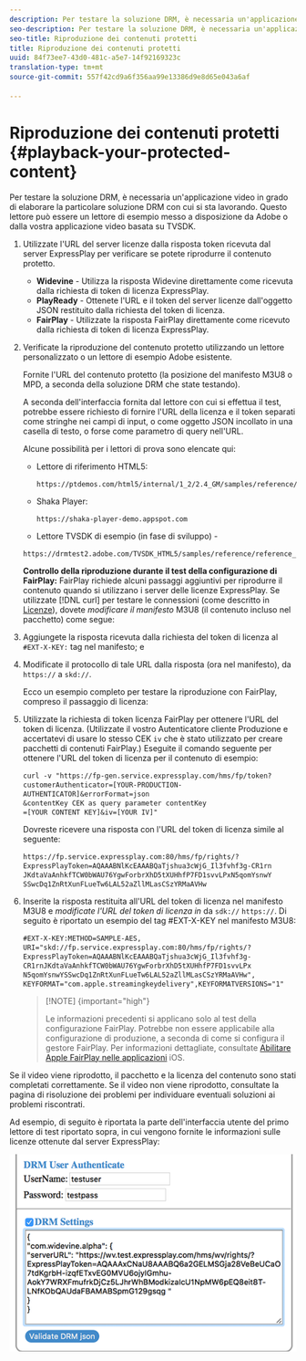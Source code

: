 ```yaml
---
description: Per testare la soluzione DRM, è necessaria un'applicazione video in grado di elaborare la particolare soluzione DRM con cui si sta lavorando. Questo lettore può essere un lettore di esempio messo a disposizione da Adobe o dalla vostra applicazione video basata su TVSDK.
seo-description: Per testare la soluzione DRM, è necessaria un'applicazione video in grado di elaborare la particolare soluzione DRM con cui si sta lavorando. Questo lettore può essere un lettore di esempio messo a disposizione da Adobe o dalla vostra applicazione video basata su TVSDK.
seo-title: Riproduzione dei contenuti protetti
title: Riproduzione dei contenuti protetti
uuid: 84f73ee7-43d0-481c-a5e7-14f92169323c
translation-type: tm+mt
source-git-commit: 557f42cd9a6f356aa99e13386d9e8d65e043a6af

---
```



# Riproduzione dei contenuti protetti {#playback-your-protected-content}

Per testare la soluzione DRM, è necessaria un&#39;applicazione video in grado di elaborare la particolare soluzione DRM con cui si sta lavorando. Questo lettore può essere un lettore di esempio messo a disposizione da Adobe o dalla vostra applicazione video basata su TVSDK.

1. Utilizzate l&#39;URL del server licenze dalla risposta token ricevuta dal server ExpressPlay per verificare se potete riprodurre il contenuto protetto.

   * **Widevine** - Utilizza la risposta Widevine direttamente come ricevuta dalla richiesta di token di licenza ExpressPlay.
   * **PlayReady** - Ottenete l&#39;URL e il token del server licenze dall&#39;oggetto JSON restituito dalla richiesta del token di licenza.
   * **FairPlay** - Utilizzate la risposta FairPlay direttamente come ricevuto dalla richiesta di token di licenza ExpressPlay.

1. Verificate la riproduzione del contenuto protetto utilizzando un lettore personalizzato o un lettore di esempio Adobe esistente.

   Fornite l&#39;URL del contenuto protetto (la posizione del manifesto M3U8 o MPD, a seconda della soluzione DRM che state testando).

   A seconda dell&#39;interfaccia fornita dal lettore con cui si effettua il test, potrebbe essere richiesto di fornire l&#39;URL della licenza e il token separati come stringhe nei campi di input, o come oggetto JSON incollato in una casella di testo, o forse come parametro di query nell&#39;URL.

   Alcune possibilità per i lettori di prova sono elencate qui:

   * Lettore di riferimento HTML5:

      ```
      https://ptdemos.com/html5/internal/1_2/2.4_GM/samples/reference/reference_player.html
      ```

   * Shaka Player:

      ```
      https://shaka-player-demo.appspot.com
      ```

   * Lettore TVSDK di esempio (in fase di sviluppo) -

   ```
   https://drmtest2.adobe.com/TVSDK_HTML5/samples/reference/reference_player.html
   ```

   **Controllo della riproduzione durante il test della configurazione di FairPlay:** FairPlay richiede alcuni passaggi aggiuntivi per riprodurre il contenuto quando si utilizzano i server delle licenze ExpressPlay. Se utilizzate [!DNL curl] per testare le connessioni (come descritto in [Licenze](../../multi-drm-workflows/quick-start/handle-the-licensing.md)), dovete *modificare il manifesto* M3U8 (il contenuto incluso nel pacchetto) come segue:

1. Aggiungete la risposta ricevuta dalla richiesta del token di licenza al `#EXT-X-KEY:` tag nel manifesto; e
1. Modificate il protocollo di tale URL dalla risposta (ora nel manifesto), da `https://` a `skd://`.

   Ecco un esempio completo per testare la riproduzione con FairPlay, compreso il passaggio di licenza:

1. Utilizzate la richiesta di token licenza FairPlay per ottenere l&#39;URL del token di licenza. (Utilizzate il vostro Autenticatore cliente Produzione e accertatevi di usare lo stesso CEK `iv` che è stato utilizzato per creare pacchetti di contenuti FairPlay.) Eseguite il comando seguente per ottenere l&#39;URL del token di licenza per il contenuto di esempio:

   ```
   curl -v "https://fp-gen.service.expressplay.com/hms/fp/token? 
   customerAuthenticator=[YOUR-PRODUCTION-AUTHENTICATOR]&errorFormat=json 
   &contentKey CEK as query parameter contentKey 
   =[YOUR CONTENT KEY]&iv=[YOUR IV]"
   ```

   Dovreste ricevere una risposta con l&#39;URL del token di licenza simile al seguente:

   ```
   https://fp.service.expressplay.com:80/hms/fp/rights/? 
   ExpressPlayToken=AQAAABNlKcEAAABQaTjshua3cWjG_Il3fvhf3g-CR1rn 
   JKdtaVaAnhkfTCW0bWAU76YgwForbrXhD5tXUHhfP7FD1svvLPxN5qomYsnwY 
   SSwcDq1ZnRtXunFLueTw6LAL52aZllMLasCSzYRMaAVHw 
   ```

1. Inserite la risposta restituita all&#39;URL del token di licenza nel manifesto M3U8 e *modificate l&#39;URL del token di licenza in* da `sdk://` `https://`. Di seguito è riportato un esempio del tag #EXT-X-KEY nel manifesto M3U8:

   ```
   #EXT-X-KEY:METHOD=SAMPLE-AES, 
   URI="skd://fp.service.expressplay.com:80/hms/fp/rights/? 
   ExpressPlayToken=AQAAABNlKcEAAABQaTjshua3cWjG_Il3fvhf3g- 
   CR1rnJKdtaVaAnhkfTCW0bWAU76YgwForbrXhD5tXUHhfP7FD1svvLPx 
   N5qomYsnwYSSwcDq1ZnRtXunFLueTw6LAL52aZllMLasCSzYRMaAVHw", 
   KEYFORMAT="com.apple.streamingkeydelivery",KEYFORMATVERSIONS="1"
   ```

   >[!NOTE] {important=&quot;high&quot;}
   >
   >Le informazioni precedenti si applicano solo al test della configurazione FairPlay. Potrebbe non essere applicabile alla configurazione di produzione, a seconda di come si configura il gestore FairPlay. Per informazioni dettagliate, consultate [Abilitare Apple FairPlay nelle applicazioni](../../../programming/tvsdk-3x-ios-prog/ios-3x-drm-content-security/ios-3x-apple-fairplay-tvsdk.md) iOS.

Se il video viene riprodotto, il pacchetto e la licenza del contenuto sono stati completati correttamente. Se il video non viene riprodotto, consultate la pagina di risoluzione dei problemi per individuare eventuali soluzioni ai problemi riscontrati.

<!--<a id="example_603D92A1F3924467B5D66EC862B8F59C"></a>-->

Ad esempio, di seguito è riportata la parte dell&#39;interfaccia utente del primo lettore di test riportato sopra, in cui vengono fornite le informazioni sulle licenze ottenute dal server ExpressPlay:

<!--<a id="fig_zjy_q2c_rw"></a>-->

![](assets/sample-player-drm-settings-web.png)
